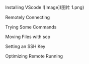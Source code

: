 Installing VScode
![Image](图片 1.png)

Remotely Connecting

Trying Some Commands

Moving Files with scp

Setting an SSH Key

Optimizing Remote Running
